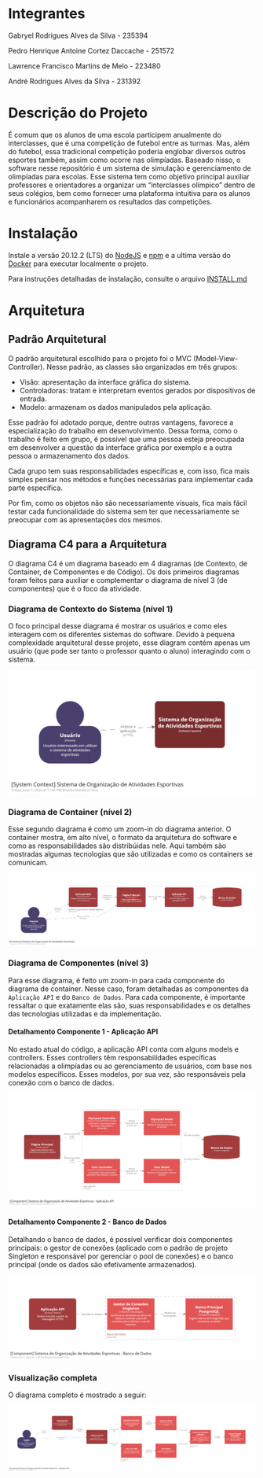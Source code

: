 # Integrantes

Gabryel Rodrigues Alves da Silva - 235394

Pedro Henrique Antoine Cortez Daccache - 251572

Lawrence Francisco Martins de Melo - 223480

André Rodrigues Alves da Silva - 231392

# Descrição do Projeto

É comum que os alunos de uma escola participem anualmente do interclasses, que é uma competição de futebol entre as turmas. Mas, além do futebol, essa tradicional competição poderia englobar diversos outros esportes também, assim como ocorre nas olimpíadas. Baseado nisso, o software nesse repositório é um sistema de simulação e gerenciamento de olimpíadas para escolas. Esse sistema tem como objetivo principal auxiliar professores e orientadores a organizar um “interclasses olímpico” dentro de seus colégios, bem como fornecer uma plataforma intuitiva para os alunos e funcionários acompanharem os resultados das competições.

# Instalação

Instale a versão 20.12.2 (LTS) do [NodeJS](https://nodejs.org/en/download) e [npm](https://docs.npmjs.com/downloading-and-installing-node-js-and-npm) e a ultima versão do [Docker](https://docs.docker.com/engine/install/) para executar localmente o projeto.

Para instruções detalhadas de instalação, consulte o arquivo [INSTALL.md](./INSTALL.md)

# Arquitetura

## Padrão Arquitetural

O padrão arquitetural escolhido para o projeto foi o MVC (Model-View-Controller). Nesse padrão, as classes são organizadas em três grupos:

* Visão: apresentação da interface gráfica do sistema.
* Controladoras: tratam e interpretam eventos gerados por dispositivos de entrada.
* Modelo: armazenam os dados manipulados pela aplicação.

Esse padrão foi adotado porque, dentre outras vantagens, favorece a especialização do trabalho em desenvolvimento. Dessa forma, como o trabalho é feito em grupo, é possível que uma pessoa esteja preocupada em desenvolver a questão da interface gráfica por exemplo e a outra pessoa o armazenamento dos dados.

Cada grupo tem suas responsabilidades específicas e, com isso, fica mais simples pensar nos métodos e funções necessárias para implementar cada parte específica.

Por fim, como os objetos não são necessariamente visuais, fica mais fácil testar cada funcionalidade do sistema sem ter que necessariamente se preocupar com as apresentações dos mesmos.

## Diagrama C4 para a Arquitetura

O diagrama C4 é um diagrama baseado em 4 diagramas (de Contexto, de Container, de Componentes e de Código). Os dois primeiros diagramas foram feitos para auxiliar e complementar o diagrama de nível 3 (de componentes) que é o foco da atividade.

### Diagrama de Contexto do Sistema (nível 1)

O foco principal desse diagrama é mostrar os usuários e como eles interagem com os diferentes sistemas do software. Devido à pequena complexidade arquitetural desse projeto, esse diagram contém apenas um usuário (que pode ser tanto o professor quanto o aluno) interagindo com o sistema.

![C4_Nivel_1](./assets/images/Diagrama_C4_Nivel_1.png)

### Diagrama de Container (nível 2)

Esse segundo diagrama é como um zoom-in do diagrama anterior. O container mostra, em alto nível, o formato da arquitetura do software e como as responsabilidades são distribúidas nele. Aqui também são mostradas algumas tecnologias que são utilizadas e como os containers se comunicam.

![C4_Nivel_2](./assets/images/Diagrama_C4_Nivel_2.png)

### Diagrama de Componentes (nível 3)

Para esse diagrama, é feito um zoom-in para cada componente do diagrama de container. Nesse caso, foram detalhadas as componentes da `Aplicação API` e do `Banco de Dados`. Para cada componente, é importante ressaltar o que exatamente elas são, suas responsabilidades e os detalhes das tecnologias utilizadas e da implementação.

#### Detalhamento Componente 1 - Aplicação API

No estado atual do código, a aplicação API conta com alguns models e controllers. Esses controllers têm responsabilidades específicas relacionadas a olimpíadas ou ao gerenciamento de usuários, com base nos modelos específicos. Esses modelos, por sua vez, são responsáveis pela conexão com o banco de dados.

![C4_Nivel_3_API](./assets/images/Diagrama_C4_Nivel_3_API.png)

#### Detalhamento Componente 2 - Banco de Dados

Detalhando o banco de dados, é possível verificar dois componentes principais: o gestor de conexões (aplicado com o padrão de projeto Singleton e responsável por gerenciar o pool de conexões) e o banco principal (onde os dados são efetivamente armazenados).

![C4_Nivel_3_BD](./assets/images/Diagrama_C4_Nivel_3_BD.png)

### Visualização completa

O diagrama completo é mostrado a seguir:

![C4_Nivel_3_Completo](./assets/images/Diagrama_C4_Nivel_3_Tudo.png)
